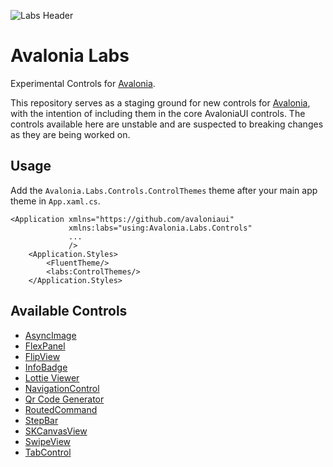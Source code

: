 
![Labs Header](https://github.com/AvaloniaUI/Avalonia.Labs/assets/552074/b9a462fc-8cb7-437b-9023-07e44ab0aabd)

# Avalonia Labs

Experimental Controls for [Avalonia](https://github.com/AvaloniaUI/Avalonia).

This repository serves as a staging ground for new controls for [Avalonia](https://github.com/AvaloniaUI/Avalonia), with the intention of including them in the core AvaloniaUI controls. The controls available here are unstable and are suspected to breaking changes as they are being worked on.

## Usage

Add the `Avalonia.Labs.Controls.ControlThemes` theme after your main app theme in `App.xaml.cs`.

```xaml
<Application xmlns="https://github.com/avaloniaui"
             xmlns:labs="using:Avalonia.Labs.Controls"
             ...
             />
    <Application.Styles>
        <FluentTheme/>
        <labs:ControlThemes/>
    </Application.Styles>
```

## Available Controls

 - [AsyncImage](https://github.com/AvaloniaUI/Avalonia.Labs/tree/main/src/Avalonia.Labs.Controls/AsyncImage)
 - [FlexPanel](https://github.com/AvaloniaUI/Avalonia.Labs/blob/main/src/Avalonia.Labs.Panels/FlexPanel.cs)
 - [FlipView](https://github.com/AvaloniaUI/Avalonia.Labs/tree/main/src/Avalonia.Labs.Controls/FlipView)
 - [InfoBadge](/src/Avalonia.Labs.Controls/InfoBadge/Readme.md)
 - [Lottie Viewer](https://github.com/AvaloniaUI/Avalonia.Labs/tree/main/src/Avalonia.Labs.Lottie)
 - [NavigationControl](https://github.com/AvaloniaUI/Avalonia.Labs/tree/main/src/Avalonia.Labs.Controls/Navigation)
 - [Qr Code Generator](https://github.com/AvaloniaUI/Avalonia.Labs/tree/main/src/Avalonia.Labs.Qr)
 - [RoutedCommand](https://github.com/AvaloniaUI/Avalonia.Labs/tree/main/src/Avalonia.Labs.RoutedCommand)
 - [StepBar](https://github.com/AvaloniaUI/Avalonia.Labs/tree/main/src/Avalonia.Labs.Controls/StepBar)
 - [SKCanvasView](https://github.com/AvaloniaUI/Avalonia.Labs/tree/main/src/Avalonia.Labs.Controls/SKCanvasView)
 - [SwipeView](https://github.com/AvaloniaUI/Avalonia.Labs/tree/main/src/Avalonia.Labs.Controls/SwipeView)
 - [TabControl](https://github.com/AvaloniaUI/Avalonia.Labs/tree/main/src/Avalonia.Labs.Controls/TabLayout)

